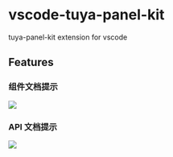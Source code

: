 # vscode-tuya-panel-kit

tuya-panel-kit extension for vscode

## Features

### 组件文档提示

![](https://cdn.jsdelivr.net/gh/youngjuning/images/202112141730795.png)

### API 文档提示

![](https://cdn.jsdelivr.net/gh/youngjuning/images/202112141731991.png)
